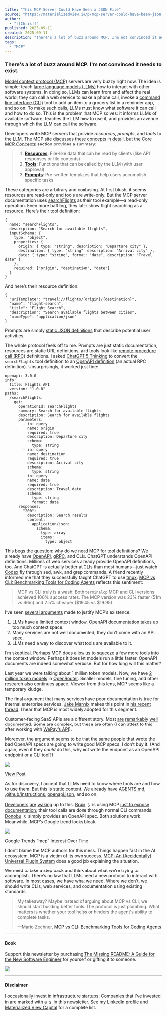 ```yaml
---
title: "This MCP Server Could Have Been a JSON File"
source: "https://materializedview.io/p/mcp-server-could-have-been-json-file?r=7br8e"
author:
  - "[[Chris]]"
published: 2025-09-11
created: 2025-09-11
description: "There's a lot of buzz around MCP. I'm not convinced it needs to exist."
tags:
  - "MCP"
---
```

### There's a lot of buzz around MCP. I'm not convinced it needs to exist.

[Model context protocol (MCP)](https://modelcontextprotocol.io/) servers are very buzzy right now. The idea is simple: teach [large language models (LLMs)](https://en.wikipedia.org/wiki/Large_language_model) how to interact with other software systems. In doing so, LLMs can learn from and affect the real world; they can call a web service to make a phone call, invoke a [command line interface (CLI)](https://en.wikipedia.org/wiki/Command-line_interface) tool to add an item to a grocery list in a reminder app, and so on. To make such calls, LLMs must know what software it can call and how to do so. This is the problem that MCP solves: it informs LLMs of available software, teaches the LLM how to use it, and provides an avenue through which the LLM can call the software.

Developers write MCP servers that provide *resources*, *prompts*, and *tools* to the LLM. The MCP site [discusses these concepts in detail](https://modelcontextprotocol.io/docs/learn/server-concepts), but the [Core MCP Concepts](https://modelcontextprotocol.io/docs/develop/build-server#core-mcp-concepts) section provides a summary:

> 1. **[Resources](https://modelcontextprotocol.io/docs/learn/server-concepts#resources)**: File-like data that can be read by clients (like API responses or file contents)
> 2. **[Tools](https://modelcontextprotocol.io/docs/learn/server-concepts#tools)**: Functions that can be called by the LLM (with user approval)
> 3. **[Prompts](https://modelcontextprotocol.io/docs/learn/server-concepts#prompts)**: Pre-written templates that help users accomplish specific tasks

These categories are arbitrary and confusing. At first blush, it seems resources are read-only and tools are write-only. But the MCP server documentation uses [searchFlights](https://modelcontextprotocol.io/docs/learn/server-concepts#how-tools-work) as their tool example—a read-only operation. Even more baffling, they later show flight searching as a resource. Here’s their tool definition:

```markup
{
  name: "searchFlights",
  description: "Search for available flights",
  inputSchema: {
    type: "object",
    properties: {
      origin: { type: "string", description: "Departure city" },
      destination: { type: "string", description: "Arrival city" },
      date: { type: "string", format: "date", description: "Travel date" }
    },
    required: ["origin", "destination", "date"]
  }
}
```

And here’s their resource definition:

```markup
{
  "uriTemplate": "travel://flights/{origin}/{destination}",
  "name": "flight-search",
  "title": "Flight Search",
  "description": "Search available flights between cities",
  "mimeType": "application/json"
}
```

Prompts are simply [static JSON definitions](https://modelcontextprotocol.io/docs/learn/server-concepts#example%3A-streamlined-workflows) that describe potential user activities.

The whole protocol feels off to me. Prompts are just static documentation, resources are static URL definitions, and tools look like [remote procedure call (RPC)](https://en.wikipedia.org/wiki/Remote_procedure_call) definitions. I asked [ChatGPT 5 Thinking](https://openai.com/index/introducing-gpt-5/) to convert the `searchFlights` tool definition to an [OpenAPI definition](https://swagger.io/specification/) (an actual RPC definition). Unsurprisingly, it worked just fine:

```markup
openapi: 3.0.0
info:
  title: Flights API
  version: "1.0.0"
paths:
  /searchFlights:
    get:
      operationId: searchFlights
      summary: Search for available flights
      description: Search for available flights
      parameters:
        - in: query
          name: origin
          required: true
          description: Departure city
          schema:
            type: string
        - in: query
          name: destination
          required: true
          description: Arrival city
          schema:
            type: string
        - in: query
          name: date
          required: true
          description: Travel date
          schema:
            type: string
            format: date
      responses:
        "200":
          description: Search results
          content:
            application/json:
              schema:
                type: array
                items:
                  type: object
```

This begs the question: why do we need MCP for tool definitions? We already have [OpenAPI](https://www.openapis.org/), [gRPC](https://grpc.io/), and CLIs. ChatGPT understands OpenAPI definitions. Millions of web services already provide OpenAPI definitions, too. And ChatGPT is actually better at CLIs than most humans—just watch [Codex](https://openai.com/codex/) fly through sed, awk, and grep commands. A friend recently informed me that they successfully taught ChatGPT to use [tmux](https://github.com/tmux/tmux/wiki). [MCP vs CLI: Benchmarking Tools for Coding Agents](https://mariozechner.at/posts/2025-08-15-mcp-vs-cli/) reflects this sentiment:

> MCP vs CLI truly is a wash: Both `terminalcp` MCP and CLI versions achieved 100% success rates. The MCP version was 23% faster (51m vs 66m) and 2.5% cheaper ($19.45 vs $19.95).

I’ve seen [several arguments](https://bsky.app/profile/did:plc:bjaceaxgoto5p7gor2rcov3g/post/3lxdmbcfsx226?ref_src=embed) made to justify MCP’s existence:

1. LLMs have a limited context window. OpenAPI documentation takes up too much context space.
2. Many services are not well documented; they don’t come with an API spec.
3. LLMs need a way to discover what tools are available to it.

I’m skeptical. Perhaps MCP does allow us to squeeze a few more tools into the context window. Perhaps it does let models run a little faster. OpenAPI documents are indeed somewhat verbose. But for how long will this matter?

Last year we were talking about 1 million token models. Now, we have [2 million token models](https://x.com/OpenRouterAI/status/1964128504670540264) in [OpenRouter](https://openrouter.ai/). Smaller models, fine tuning, and other research also continues apace. Viewed from this lens, MCP seems like a temporary kludge.

The final argument that many services have poor documentation is true for internal enterprise services. [Jake Mannix](https://www.linkedin.com/in/jakemannix) makes this point in [his recent thread](https://bsky.app/profile/yetanotheruseless.com/post/3lxdmbcpuac26). I hear that MCP is most widely adopted for this segment.

Customer-facing SaaS APIs are a different story. Most [are](https://docs.github.com/en/rest?apiVersion=2022-11-28) [remarkably](https://docs.stripe.com/api) [well](https://plaid.com/docs/api/) [documented](https://auth0.com/docs/api/authentication). Some are complex, but these are often (I can attest to this after working with [WePay’s API](https://developer.wepay.com/api/)).

Moreover, the argument seems to be that the same people that wrote the bad OpenAPI specs are going to write good MCP specs. I don’t buy it. (And again, even if they *could* do this, why not write the endpoint as an OpenAPI endpoint or a CLI tool?)

![](https://substackcdn.com/image/fetch/$s_!HJgE!,w_424,c_limit,f_webp,q_auto:good,fl_progressive:steep/https%3A%2F%2Fsubstack-post-media.s3.amazonaws.com%2Fpublic%2Fimages%2Faded91f2-44a4-4e2b-a7f6-cb171417897f_684x196.png)

[View Post](https://x.com/ianlivingstone/status/1965768133752262863)

As for discovery, I accept that LLMs need to know where tools are and how to use them. But this is static content. We already have [AGENTS.md](https://agents.md/), [.github/instructions](http://.github/instructions), [openapi.json](https://swagger.io/specification/#openapi-description-structure), and so on.

[Developers](https://x.com/sriramsubram/status/1960366044209467875) [are](https://x.com/spencershum/status/1960379872490234342) [waking](https://x.com/kylemathews/status/1960365038918656093) up to this. [Bruin](https://getbruin.com/) ﹩ is using MCP [just to expose documentation](https://x.com/burakkarakann/status/1960391792202772956); their tool calls are done through normal CLI commands. [Donobu](https://www.donobu.com/) ﹩ simply provides an OpenAPI spec. Both solutions work. Meanwhile, MCP’s Google trend looks bleak.

![](https://substackcdn.com/image/fetch/$s_!cMux!,w_424,c_limit,f_webp,q_auto:good,fl_progressive:steep/https%3A%2F%2Fsubstack-post-media.s3.amazonaws.com%2Fpublic%2Fimages%2Fdd7b8f6f-0253-49e7-82c7-23309e34ad02_1142x704.png)

Google Trends “mcp” Interest Over Time

I don’t blame the MCP authors for this mess. Things happen fast in the AI ecosystem. MCP is a victim of its own success. [MCP: An (Accidentally) Universal Plugin System](https://worksonmymachine.ai/p/mcp-an-accidentally-universal-plugin) does a good job explaining the situation.

We need to take a step back and think about what we’re trying to accomplish. There’s no law that LLMs need a new protocol to interact with software. In most cases, we have what we need. Where we don’t, we should write CLIs, web services, and documentation using existing standards.

> My takeaway? Maybe instead of arguing about MCP vs CLI, we should start building better tools. The protocol is just plumbing. What matters is whether your tool helps or hinders the agent's ability to complete tasks.
> 
> —Mario Zechner, [MCP vs CLI: Benchmarking Tools for Coding Agents](https://mariozechner.at/posts/2025-08-15-mcp-vs-cli/)

---

#### Book

Support this newsletter by purchasing [The Missing README: A Guide for the New Software Engineer](https://www.amazon.com/Missing-README-Guide-Software-Engineer/dp/1718501838) for yourself or gifting it to someone.

![](https://substackcdn.com/image/fetch/$s_!CI0B!,w_424,c_limit,f_webp,q_auto:good,fl_progressive:steep/https%3A%2F%2Fsubstack-post-media.s3.amazonaws.com%2Fpublic%2Fimages%2Fde442631-41a6-4119-a99a-62957cd53edb_870x978.png)

---

#### Disclaimer

I occasionally invest in infrastructure startups. Companies that I’ve invested in are marked with a ﹩ in this newsletter. See my [LinkedIn profile](https://www.linkedin.com/in/riccomini/) and [Materialized View Capital](https://materializedview.capital/) for a complete list.